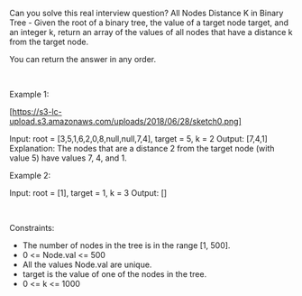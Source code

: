 Can you solve this real interview question? All Nodes Distance K in Binary Tree - Given the root of a binary tree, the value of a target node target, and an integer k, return an array of the values of all nodes that have a distance k from the target node.

You can return the answer in any order.

 

Example 1:

[https://s3-lc-upload.s3.amazonaws.com/uploads/2018/06/28/sketch0.png]


Input: root = [3,5,1,6,2,0,8,null,null,7,4], target = 5, k = 2
Output: [7,4,1]
Explanation: The nodes that are a distance 2 from the target node (with value 5) have values 7, 4, and 1.


Example 2:


Input: root = [1], target = 1, k = 3
Output: []


 

Constraints:

 * The number of nodes in the tree is in the range [1, 500].
 * 0 <= Node.val <= 500
 * All the values Node.val are unique.
 * target is the value of one of the nodes in the tree.
 * 0 <= k <= 1000